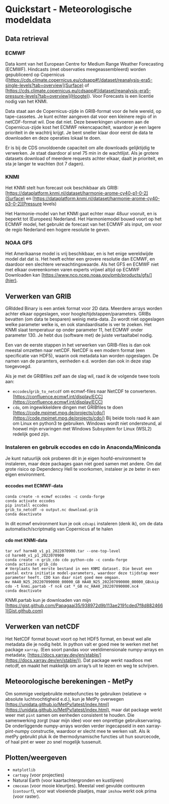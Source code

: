 # Quickstart - Meteorologische modeldata

## Data retrieval
### ECMWF
Data komt van het European Centre for Medium Range Weather Forecasting (ECMWF).
Hindcasts (met observaties meegeassembleerd) worden gepubliceerd op Copernicus ([https://cds.climate.copernicus.eu/cdsapp#!/dataset/reanalysis-era5-single-levels?tab=overview](Surface) of [https://cds.climate.copernicus.eu/cdsapp#!/dataset/reanalysis-era5-pressure-levels?tab=overview](Hoogte)).
Voor Forecasts is een licentie nodig van het KNMI. 

Data staat aan de Copernicus-zijde in GRIB-format voor de hele wereld, op tape-cassetes. Je kunt echter aangeven dat voor een kleinere regio of in netCDF-format wil. Doe dat niet.
Deze bewerkingen uitvoeren aan de Copernicus-zijde kost het ECMWF rekencapaciteit, waardoor je een lagere prioriteit in de wachtrij krijgt. Je bent sneller klaar door eerst de data te downloaden en deze operaties lokaal te doen.

Er is bij de CDS onvoldoende capaciteit om alle downloads gelijktijdig te verwerken. Je staat daardoor al snel 75 min in de wachtlijst. Als je grotere datasets download of meerdere requests achter elkaar, daalt je prioriteit, en sta je langer te wachten (tot 7 dagen).

### KNMI
Het KNMI stelt hun forecast ook beschikbaar als GRIB: [https://dataplatform.knmi.nl/dataset/harmonie-arome-cy40-p1-0-2](Surface) en [https://dataplatform.knmi.nl/dataset/harmonie-arome-cy40-p3-0-2](Pressure levels)

Het Harmonie-model van het KNMI gaat echter maar 48uur vooruit, en is beperkt tot (Europees) Nederland. Het Harmoniemodel bouwd voort op het ECMWF model, het gebruikt de forecast van het ECMWF als input, om voor de regio Nederland een hogere resolutie te geven.

### NOAA GFS
Het Amerikaanse model is vrij beschikbaar, en is het enige wereldwijde model dat dat is. Het heeft echter een grovere resolutie dan ECMWF, en daardoor een slechtere verwachtingswaarde. Als het GFS en ECMWF niet met elkaar overeenkomen varen experts vrijwel altijd op ECMWF
Downloaden kan [https://www.nco.ncep.noaa.gov/pmb/products/gfs/](hier).

## Verwerken van GRIB
GRIdded Binary is een antiek format voor 2D data. Meerdere arrays worden achter elkaar opgeslagen, voor hoogte/tijdstappen/parameters.
GRIBs bevatten (om data te besparen) weinig meta-data. Zo wordt niet opgeslagen welke parameter welke is, en ook standaardisatie is ver te zoeken.
Het KNMI slaat temperatuur op onder parameter 11, het ECMWF onder parameter 130. Je hebt dus (software met) de juiste vertaaltabel nodig.

Een van de eerste stappen in het verwerken van GRIB-files is dan ook meestal omzetten naar netCDF. NetCDF is een modern format (een specificatie van HDF5), waarin ook metadata kan worden opgeslagen. De namen van de paramters, eenheden e.d. worden dan ook in deze stap toegevoegd.

Als je met de GRIBfiles zelf aan de slag wil, raad ik de volgende twee tools aan:
*	`eccodes`/`grib_to_netcdf` om ecmwf-files naar NetCDF te converteren. [https://confluence.ecmwf.int/display/ECC](https://confluence.ecmwf.int/display/ECC) 
*	`cdo`, om ingewikkeldere dingen met GRIBfiles te doen [https://code.mpimet.mpg.de/projects/cdo/](https://code.mpimet.mpg.de/projects/cdo/)
Bij beide tools raad ik aan om Linux en python3 te gebruiken. Windows wordt niet ondersteund, al hoewel mijn ervaringen met Windows Subsystem for Linux (WSL2) redelijk goed zijn.

### Instaleren en gebruik eccodes en cdo in Anaconda/Miniconda
Je kunt natuurlijk ook proberen dit in je eigen hoofd-environment te instaleren, maar deze packages gaan niet goed samen met andere. Om dat grote risico op Dependency Hell te voorkomen, instaleer je ze beter in een eigen environment.

#### eccodes met ECMWF-data
```(bash)
conda create -n ecmwf eccodes -c conda-forge
conda activate eccodes
pip install eccodes
grib_to_netcdf -o output.nc download.grib
conda deactivate
```
In dit ecmwf environment kun je ook `cdsapi` instaleren (denk ik), om de data automatisch/scriptmatig van Copernicus af te halen

#### cdo met KNMI-data
```(bash)
tar xvf harm40_v1_p1_2022070900.tar --one-top-level
cd harm40_v1_p1_2022070900
conda create -n grib_cdo cdo python-cdo -c conda-forge
conda activate grib_cdo
# Verplaats het eerste bestand in een KNMI dataset. Die bevat een aantal extra initiatie model-parameters, waardoor deze tijdstap meer parameter heeft. CDO kan daar niet goed mee omgaan.
mv HA40_N25_202207090000_00000_GB HA40_N25_202207090000_00000_GBskip
cdo -t knmi.partab -f nc4 cat *_GB nc_HA40_202207090000.nc4
conda deactivate
```
KNMI.partab kun je downloaden van mijn [https://gist.github.com/Papagaai35/938972d9b113ae2191cded7f8d882466](Gist.github.com)

## Verwerken van netCDF
Het NetCDF format bouwt voort op het HDF5 format, en bevat wel alle metadata die je nodig hebt. In python valt er goed mee te werken met het package `xarray`. (Een soort pandas voor veeldimensionale numpy-arrays en metadata; [https://docs.xarray.dev/en/stable/](https://docs.xarray.dev/en/stable/)). Dat package werkt naadloos met netcdf, en maakt het makkelijk om array’s uit te lezen en weg te schrijven.

## Meteorologische berekeningen - MetPy
Om sommige veelgebruikte meteofuncties te gebruiken (relatieve -> absolute luchtvochtigheid e.d.), kun je MetPy overwegen [https://unidata.github.io/MetPy/latest/index.html](https://unidata.github.io/MetPy/latest/index.html), maar dat package werkt weer met `pint` samen om eenheden consistent te houden. Die samenwerking zorgt (naar mijn idee) voor een onprettige gebruikservaring. De onderliggende numpy-arrays worden verder ingecapseld in een xarray-pint-numpy constructie, waardoor er slecht mee te werken valt. Als ik metPy gebruikt pluk ik de thermodynamische functies uit hun sourcecode, of haal pint er weer zo snel mogelijk tussenuit.

## Plotten/weergeven
* `matplotlib`
* `cartopy` (voor projecties)
* Natural Earth (voor kaartachtergronden en kustlijnen)
* `cmocean` (voor mooie kleurtjes).
Meestal veel gevulde contouren (`contourf`), voor wat vloeiende plaatjes, maar `imshow` werkt ook prima (voor raster).
